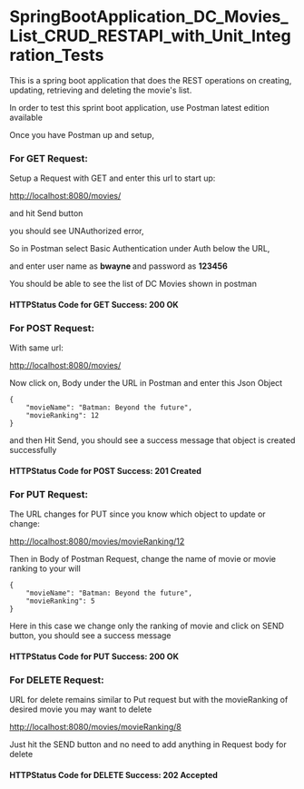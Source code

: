 # SpringBootApplication_DC_Movies_List_CRUD_RESTAPI_with_Unit_Integration_Tests
  
This is a spring boot application that does the REST operations on creating, updating, retrieving and deleting the 
movie's list.

In order to test this sprint boot application, use Postman latest edition available

Once you have Postman up and setup, 

### For GET Request:
Setup a Request with GET and enter this url to start up: 

[http://localhost:8080/movies/](http://localhost:8080/movies/)

 and hit Send button
 
 you should see UNAuthorized error, 
 
 So in Postman select Basic Authentication under Auth below the URL,
 
 and enter user name as <b> bwayne </b> and password as <b> 123456 </b>
 
 You should be able to see the list of DC Movies shown in postman
 
 #### HTTPStatus Code for GET Success: 200 OK 
 
 ### For POST Request:
 
 With same url: 
 
 [http://localhost:8080/movies/](http://localhost:8080/movies/)
 
 Now click on, Body under the URL in Postman and enter this Json Object
 
    {
        "movieName": "Batman: Beyond the future",
        "movieRanking": 12
    }
    
and then Hit Send, you should see a success message that object is created successfully

#### HTTPStatus Code for POST Success: 201 Created

### For PUT Request: 

The URL changes for PUT since you know which object to update or change: 

[http://localhost:8080/movies/movieRanking/12](http://localhost:8080/movies/movieRanking/12)

Then in Body of Postman Request, change the name of movie or movie ranking to your will

    {
        "movieName": "Batman: Beyond the future",
        "movieRanking": 5
    }

Here in this case we change only the ranking of movie and click on SEND button, you should 
see a success message

#### HTTPStatus Code for PUT Success: 200 OK

### For DELETE Request: 

URL for delete remains similar to Put request but with the movieRanking of desired movie you may 
want to delete


[http://localhost:8080/movies/movieRanking/8](http://localhost:8080/movies/movieRanking/8)

Just hit the SEND button and no need to add anything in Request body for delete

#### HTTPStatus Code for DELETE Success: 202 Accepted
